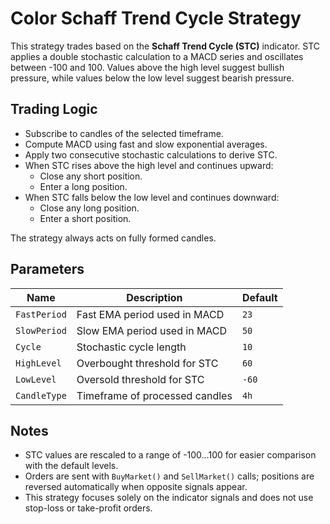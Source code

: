 # Color Schaff Trend Cycle Strategy

This strategy trades based on the **Schaff Trend Cycle (STC)** indicator. STC applies a double stochastic calculation to a MACD series and oscillates between -100 and 100. Values above the high level suggest bullish pressure, while values below the low level suggest bearish pressure.

## Trading Logic

- Subscribe to candles of the selected timeframe.
- Compute MACD using fast and slow exponential averages.
- Apply two consecutive stochastic calculations to derive STC.
- When STC rises above the high level and continues upward:
  - Close any short position.
  - Enter a long position.
- When STC falls below the low level and continues downward:
  - Close any long position.
  - Enter a short position.

The strategy always acts on fully formed candles.

## Parameters

| Name | Description | Default |
|------|-------------|---------|
| `FastPeriod` | Fast EMA period used in MACD | `23` |
| `SlowPeriod` | Slow EMA period used in MACD | `50` |
| `Cycle` | Stochastic cycle length | `10` |
| `HighLevel` | Overbought threshold for STC | `60` |
| `LowLevel` | Oversold threshold for STC | `-60` |
| `CandleType` | Timeframe of processed candles | `4h` |

## Notes

- STC values are rescaled to a range of -100…100 for easier comparison with the default levels.
- Orders are sent with `BuyMarket()` and `SellMarket()` calls; positions are reversed automatically when opposite signals appear.
- This strategy focuses solely on the indicator signals and does not use stop-loss or take-profit orders.
